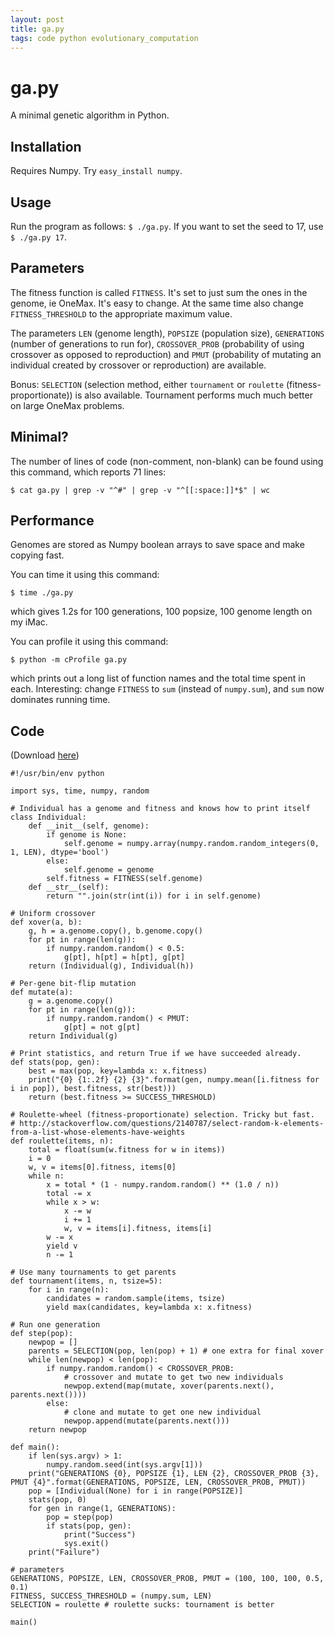 ```yaml
---
layout: post
title: ga.py
tags: code python evolutionary_computation
---
```


ga.py
=====

A minimal genetic algorithm in Python.


Installation
------------

Requires Numpy. Try `easy_install numpy`.


Usage
-----

Run the program as follows: `$ ./ga.py`. If you want to set the seed
to 17, use `$ ./ga.py 17`.


Parameters
----------

The fitness function is called `FITNESS`. It's set to just sum the
ones in the genome, ie OneMax. It's easy to change. At the same time
also change `FITNESS_THRESHOLD` to the appropriate maximum value.

The parameters `LEN` (genome length), `POPSIZE` (population size),
`GENERATIONS` (number of generations to run for), `CROSSOVER_PROB`
(probability of using crossover as opposed to reproduction) and `PMUT`
(probability of mutating an individual created by crossover or
reproduction) are available. 

Bonus: `SELECTION` (selection method, either `tournament` or
`roulette` (fitness-proportionate)) is also available. Tournament
performs much much better on large OneMax problems.


Minimal?
--------

The number of lines of code (non-comment, non-blank) can be found
using this command, which reports 71 lines:

`$ cat ga.py | grep -v "^#" | grep -v "^[[:space:]]*$" | wc`


Performance
-----------

Genomes are stored as Numpy boolean arrays to save space and make
copying fast.

You can time it using this command:

`$ time ./ga.py`

which gives 1.2s for 100 generations, 100 popsize, 100 genome length
on my iMac.

You can profile it using this command:

`$ python -m cProfile ga.py`

which prints out a long list of function names and the total time
spent in each. Interesting: change `FITNESS` to `sum` (instead of
`numpy.sum`), and `sum` now dominates running time.


Code
----

(Download [here](http://jmmcd.github.com/code/ga.py))

	#!/usr/bin/env python

	import sys, time, numpy, random

	# Individual has a genome and fitness and knows how to print itself
	class Individual:
	    def __init__(self, genome):
	        if genome is None:
	            self.genome = numpy.array(numpy.random.random_integers(0, 1, LEN), dtype='bool')
	        else:
	            self.genome = genome
	        self.fitness = FITNESS(self.genome)
	    def __str__(self):
	        return "".join(str(int(i)) for i in self.genome)
	        
	# Uniform crossover
	def xover(a, b):
	    g, h = a.genome.copy(), b.genome.copy()
	    for pt in range(len(g)):
	        if numpy.random.random() < 0.5:
	            g[pt], h[pt] = h[pt], g[pt]
	    return (Individual(g), Individual(h))

	# Per-gene bit-flip mutation
	def mutate(a):
	    g = a.genome.copy()
	    for pt in range(len(g)):
	        if numpy.random.random() < PMUT:
	            g[pt] = not g[pt]
	    return Individual(g)

	# Print statistics, and return True if we have succeeded already.
	def stats(pop, gen):
	    best = max(pop, key=lambda x: x.fitness)
	    print("{0} {1:.2f} {2} {3}".format(gen, numpy.mean([i.fitness for i in pop]), best.fitness, str(best)))
	    return (best.fitness >= SUCCESS_THRESHOLD)

	# Roulette-wheel (fitness-proportionate) selection. Tricky but fast.
	# http://stackoverflow.com/questions/2140787/select-random-k-elements-from-a-list-whose-elements-have-weights
	def roulette(items, n):
	    total = float(sum(w.fitness for w in items))
	    i = 0
	    w, v = items[0].fitness, items[0]
	    while n:
	        x = total * (1 - numpy.random.random() ** (1.0 / n))
	        total -= x
	        while x > w:
	            x -= w
	            i += 1
	            w, v = items[i].fitness, items[i]
	        w -= x
	        yield v
	        n -= 1

	# Use many tournaments to get parents
	def tournament(items, n, tsize=5):
	    for i in range(n):
	        candidates = random.sample(items, tsize)
	        yield max(candidates, key=lambda x: x.fitness)

	# Run one generation
	def step(pop):
	    newpop = []
	    parents = SELECTION(pop, len(pop) + 1) # one extra for final xover    
	    while len(newpop) < len(pop):
	        if numpy.random.random() < CROSSOVER_PROB:
	            # crossover and mutate to get two new individuals
	            newpop.extend(map(mutate, xover(parents.next(), parents.next())))
	        else:
	            # clone and mutate to get one new individual
	            newpop.append(mutate(parents.next()))
	    return newpop
	    
	def main():
	    if len(sys.argv) > 1:
	        numpy.random.seed(int(sys.argv[1]))
	    print("GENERATIONS {0}, POPSIZE {1}, LEN {2}, CROSSOVER_PROB {3}, PMUT {4}".format(GENERATIONS, POPSIZE, LEN, CROSSOVER_PROB, PMUT))
	    pop = [Individual(None) for i in range(POPSIZE)]
	    stats(pop, 0)
	    for gen in range(1, GENERATIONS):
	        pop = step(pop)
	        if stats(pop, gen):
	            print("Success")
	            sys.exit()
	    print("Failure")

	# parameters
	GENERATIONS, POPSIZE, LEN, CROSSOVER_PROB, PMUT = (100, 100, 100, 0.5, 0.1)
	FITNESS, SUCCESS_THRESHOLD = (numpy.sum, LEN)
	SELECTION = roulette # roulette sucks: tournament is better

	main()

